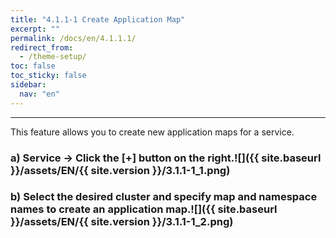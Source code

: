 ```yaml
---
title: "4.1.1-1 Create Application Map"
excerpt: ""
permalink: /docs/en/4.1.1.1/
redirect_from:
  - /theme-setup/
toc: false
toc_sticky: false
sidebar:
  nav: "en"
---
```



---

This feature allows you to create new application maps for a service.

### a\) Service → Click the [+] button on the right.![]({{ site.baseurl }}/assets/EN/{{ site.version }}/3.1.1-1_1.png)

### b\) Select the desired cluster and specify map and namespace names to create an application map.![]({{ site.baseurl }}/assets/EN/{{ site.version }}/3.1.1-1_2.png)
